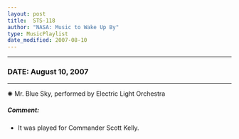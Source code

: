 ```yaml
---
layout: post
title:  STS-118
author: "NASA: Music to Wake Up By"
type: MusicPlaylist
date_modified: 2007-08-10
---
```


----
### DATE: August 10, 2007
----
✺ Mr. Blue Sky, performed by Electric Light Orchestra

##### Comment:
* It was played for Commander Scott Kelly.
